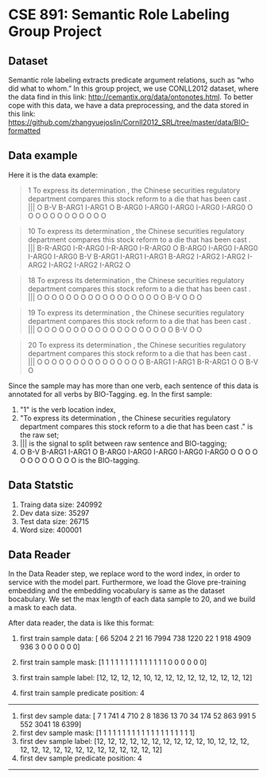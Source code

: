 # CSE 891: Semantic Role Labeling Group Project

## Dataset
Semantic role labeling extracts predicate argument relations, such as “who did what to whom.”  In this group project, we use CONLL2012 dataset, where the data find in this link: http://cemantix.org/data/ontonotes.html. To better cope with this data, we have a data preprocessing, and the data stored in this link: https://github.com/zhangyuejoslin/Cornll2012_SRL/tree/master/data/BIO-formatted

## Data example
Here it is the data example:

> 1 To express its determination , the Chinese securities regulatory department compares this stock reform to a die that has been cast . ||| O B-V B-ARG1 I-ARG1 O B-ARG0 I-ARG0 I-ARG0 I-ARG0 I-ARG0 O O O O O O O O O O O O

> 10 To express its determination , the Chinese securities regulatory department compares this stock reform to a die that has been cast . ||| B-R-ARG0 I-R-ARG0 I-R-ARG0 I-R-ARG0 O B-ARG0 I-ARG0 I-ARG0 I-ARG0 I-ARG0 B-V B-ARG1 I-ARG1 I-ARG1 B-ARG2 I-ARG2 I-ARG2 I-ARG2 I-ARG2 I-ARG2 I-ARG2 O

> 18 To express its determination , the Chinese securities regulatory department compares this stock reform to a die that has been cast . ||| O O O O O O O O O O O O O O O O O O B-V O O O

> 19 To express its determination , the Chinese securities regulatory department compares this stock reform to a die that has been cast . ||| O O O O O O O O O O O O O O O O O O O B-V O O

> 20 To express its determination , the Chinese securities regulatory department compares this stock reform to a die that has been cast . ||| O O O O O O O O O O O O O O O B-ARG1 I-ARG1 B-R-ARG1 O O B-V O

Since the sample may has more than one verb, each sentence of this data is annotated for all verbs by BIO-Tagging. eg. In the first sample:

1. "1" is the verb location index, 
2. "To express its determination , the Chinese securities regulatory department compares this stock reform to a die that has been cast ." is the raw set;
3. ||| is the signal to split between raw sentence and BIO-tagging;
4. O B-V B-ARG1 I-ARG1 O B-ARG0 I-ARG0 I-ARG0 I-ARG0 I-ARG0 O O O O O O O O O O O O is the BIO-tagging.

## Data Statstic
1. Traing data size: 240992
2. Dev data size: 35297
3. Test data size: 26715
4. Word size: 400001

## Data Reader

In the Data Reader step, we replace word to the word index, in order to service with the model part. Furthermore, we load the Glove pre-training embedding and the embedding vocabulary is same as the dataset bocabulary. We set the max length of each data sample to 20, and we build a mask to each data.

After data reader, the data is like this format:

1. first train sample data: [  66 5204    2   21   16 7994  738 1220   22    1  918 4909  936    3  0    0    0    0    0    0]

2. first train sample mask: [1 1 1 1 1 1 1 1 1 1 1 1 1 1 0 0 0 0 0 0]

3. first train sample label: [12, 12, 12, 12, 10, 12, 12, 12, 12, 12, 12, 12, 12, 12]

4. first train sample predicate position: 4

----------------------------------------------------

1. first dev sample data: [   7    1  741    4  710    2    8 1836   13   70   34  174   52  863
  991    5  552 3041   18 6399]
2. first dev sample mask: [1 1 1 1 1 1 1 1 1 1 1 1 1 1 1 1 1 1 1 1]
3. first dev sample label: [12, 12, 12, 12, 12, 12, 12, 12, 12, 12, 10, 12, 12, 12, 12, 12, 12, 12, 12, 12, 12, 12, 12, 12, 12, 12, 12]
4. first dev sample predicate position: 4
----------------------------------------------------




